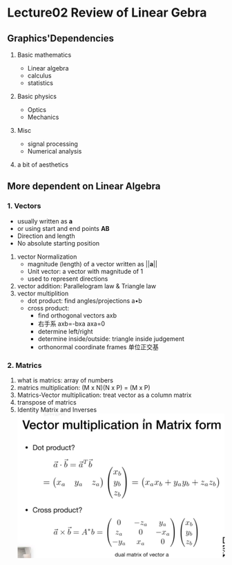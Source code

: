 # Lecture02 Review of Linear Gebra

## Graphics'Dependencies
1. Basic mathematics
   - Linear algebra
   - calculus
   - statistics 

2. Basic physics
    - Optics
    - Mechanics

3. Misc
    - signal processing
    - Numerical analysis

4. a bit of aesthetics
   

## More dependent on Linear Algebra
### 1. Vectors
   - usually written as **a** 
   - or using start and end points **AB**
   - Direction and length
   - No absolute starting position
    
   1. vector Normalization
       - magnitude (length) of a vector written as ||**a**||
       - Unit vector: a vector with magnitude of 1
       - used to represent directions
   2. vector addition: Parallelogram law & Triangle law
   3. vector multiplition
       - dot product: find angles/projections   a•b
       - cross product: 
            - find orthogonal vectors  axb
            - 右手系   axb=-bxa  axa=0
            - determine left/right
            - determine inside/outside: triangle inside judgement
            - orthonormal coordinate frames 单位正交基

### 2. Matrics
1. what is matrics: array of numbers
2. matrics multiplication: (M x N)(N x P) = (M x P) 
3. Matrics-Vector multiplication: treat vector as a column matrix
4. transpose of matrics
5. Identity Matrix and Inverses
![alt text](image.png)